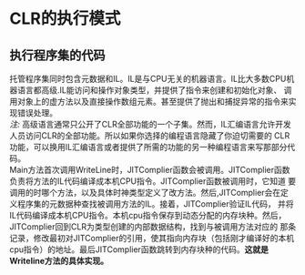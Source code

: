 # CLR的执行模式
## 执行程序集的代码
托管程序集同时包含元数据和IL。IL是与CPU无关的机器语言。IL比大多数CPU机器语言都高级.IL能访问和操作对象类型，并提供了指令来创建和初始化对象、
调用对象上的虚方法以及直接操作数组元素。甚至提供了抛出和捕捉异常的指令来实现错误处理。  
*注:* 高级语言通常只公开了CLR全部功能的一个子集。然而，IL汇编语言允许开发人员访问CLR的全部功能。所以如果你选择的编程语言隐藏了你迫切需要的
CLR功能，可以换用IL汇编语言或者提供了所需的功能的另一种编程语言来写那部分代码。  
Main方法首次调用WriteLine时，JITComplier函数会被调用。JITComplier函数负责将方法的IL代码编译成本机CPU指令。JITComplier函数被调用时，它知道
要调用的时哪个方法，以及具体时神类型定义了改方法。然后,JITComplier会在定义程序集的元数据种查找被调用方法的IL。接着，JITComplier验证IL代码，
并将IL代码编译成本机CPU指令。本机cpu指令保存到动态分配的内存块种。然后，JITComplier回到CLR为类型创建的内部数据结构，找到与被调用方法对应的
那条记录，修改最初对JITComplier的引用，使其指向内存块（包括刚才编译好的本机cpu指令）的地址。最后JITComplier函数跳转到内存块种的代码。**这就是
Writeline方法的具体实现。**  
